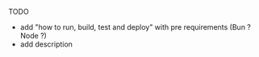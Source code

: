 TODO
- add "how to run, build, test and deploy" with pre requirements (Bun ? Node ?)
- add description 
